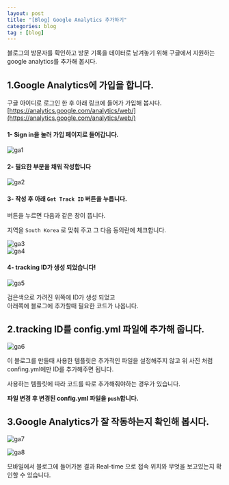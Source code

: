 ```yaml
---
layout: post
title: "[Blog] Google Analytics 추가하기"
categories: blog
tag : [blog]
---
```


블로그의 방문자를 확인하고 방문 기록을 데이터로 남겨놓기 위해 구글에서 지원하는 google analytics를 추가해 봅시다.<br>

## 1.Google Analytics에 가입을 합니다.<br>

구글 아이디로 로그인 한 후 아래 링크에 들어가 가입해 봅시다.<br>
[https://analytics.google.com/analytics/web/](https://analytics.google.com/analytics/web/)<br>

#### 1- Sign in을 눌러 가입 페이지로 들어갑니다.<br>
![ga1](https://krispediadot.github.io/assets/images/ga_1.jpg)<br>

#### 2- 필요한 부분을 채워 작성합니다<br>
![ga2](https://krispediadot.github.io/assets/images/ga_2.jpg)<br>

#### 3- 작성 후 아래 `Get Track ID` 버튼을 누릅니다.<br>
버튼을 누르면 다음과 같은 창이 뜹니다. <br>

지역을 `South Korea` 로 맞춰 주고 그 다음 동의란에 체크합니다.<br>

![ga3](https://krispediadot.github.io/assets/images/ga_3.jpg)<br>
![ga4](https://krispediadot.github.io/assets/images/ga_4.jpg)<br>

#### 4- tracking ID가 생성 되었습니다! <br>
![ga5](https://krispediadot.github.io/assets/images/ga_5.jpg)<br>

검은색으로 가려진 위쪽에 ID가 생성 되었고 <br>
아래쪽에 블로그에 추가할때 필요한 코드가 나옵니다.<br>

## 2.tracking ID를 config.yml 파일에 추가해 줍니다.<br>

![ga6](https://krispediadot.github.io/assets/images/ga_6.jpg)<br>

이 블로그를 만들때 사용한 템플릿은 추가적인 파일을 설정해주지 않고 위 사진 처럼 confing.yml에만 ID를 추가해주면 됩니다.<br>

사용하는 템플릿에 따라 코드를 따로 추가해줘야하는 경우가 있습니다.<br>

**파일 변경 후 변경된 config.yml 파일을 `push`합니다.**<br>

## 3.Google Analytics가 잘 작동하는지 확인해 봅시다.<br>

![ga7](https://krispediadot.github.io/assets/images/ga_7.jpg)<br>

![ga8](https://krispediadot.github.io/assets/images/ga_8.jpg)<br>

모바일에서 블로그에 들어가본 결과 Real-time 으로 접속 위치와 무엇을 보고있는지 확인할 수 있습니다.<br>